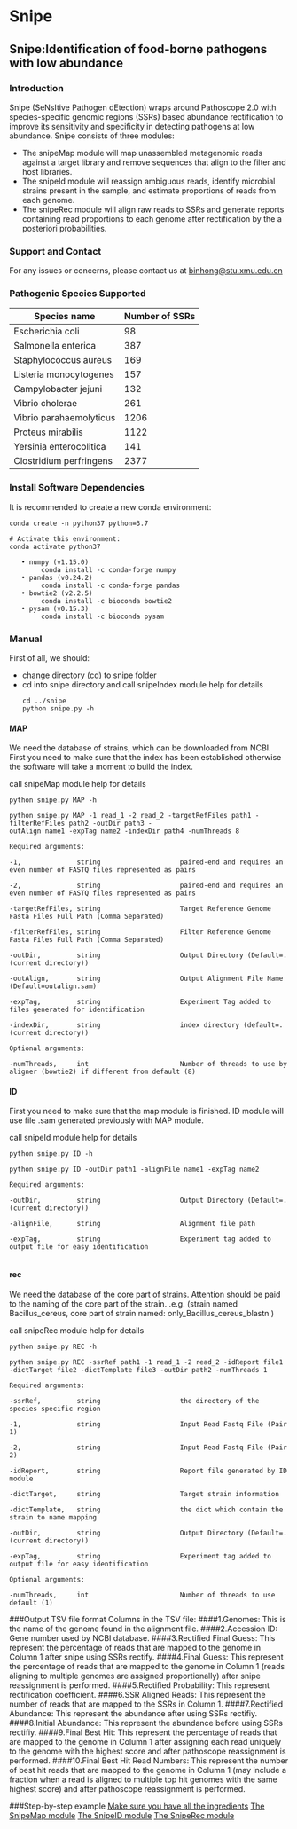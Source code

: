 # Snipe
## Snipe:Identification of food-borne pathogens with low abundance
### Introduction
Snipe (SeNsItive Pathogen dEtection) wraps around Pathoscope 2.0 with species-specific genomic regions (SSRs) based abundance rectification to improve its sensitivity and specificity in detecting pathogens at low abundance. 
Snipe consists of three modules:
- The snipeMap module will map unassembled metagenomic reads against a target library and remove sequences that align to the filter and host libraries. 
- The snipeId module will reassign ambiguous reads, identify microbial strains present in the sample, and estimate proportions of reads from each genome. 
- The snipeRec module will align raw reads to SSRs and generate reports containing read proportions to each genome after rectification by the a posteriori probabilities.

### Support and Contact
For any issues or concerns, please contact us at binhong@stu.xmu.edu.cn
 

### Pathogenic Species Supported
Species name | Number of SSRs
-|-
Escherichia coli | 98
Salmonella enterica | 387
Staphylococcus aureus | 169
Listeria monocytogenes | 157
Campylobacter jejuni | 132
Vibrio cholerae | 261
Vibrio parahaemolyticus | 1206
Proteus mirabilis | 1122
Yersinia enterocolitica | 141
Clostridium perfringens | 2377

### Install Software Dependencies
It is recommended to create a new conda environment:
```
conda create -n python37 python=3.7

# Activate this environment:
conda activate python37
```
       • numpy (v1.15.0)
            conda install -c conda-forge numpy
       • pandas (v0.24.2)
            conda install -c conda-forge pandas
       • bowtie2 (v2.2.5)
            conda install -c bioconda bowtie2
       • pysam (v0.15.3)
            conda install -c bioconda pysam 
            

### Manual
First of all, we should:
- change directory (cd) to snipe folder
- cd into snipe directory and call snipeIndex module help for details
  ```
  cd ../snipe
  python snipe.py -h
  ```
#### MAP
We need the database of strains, which can be downloaded from NCBI. First you need to make sure that the index has been established otherwise the software will take a moment to build the index.

call snipeMap module help for details
```
python snipe.py MAP -h

python snipe.py MAP -1 read_1 -2 read_2 -targetRefFiles path1 -filterRefFiles path2 -outDir path3 -
outAlign name1 -expTag name2 -indexDir path4 -numThreads 8

Required arguments:

-1,              string                    paired-end and requires an even number of FASTQ files represented as pairs

-2,              string                    paired-end and requires an even number of FASTQ files represented as pairs

-targetRefFiles, string                    Target Reference Genome Fasta Files Full Path (Comma Separated)

-filterRefFiles, string                    Filter Reference Genome Fasta Files Full Path (Comma Separated)

-outDir,         string                    Output Directory (Default=. (current directory))

-outAlign,       string                    Output Alignment File Name (Default=outalign.sam)

-expTag,         string                    Experiment Tag added to files generated for identification

-indexDir,       string                    index directory (default=. (current directory))

Optional arguments:

-numThreads,     int                       Number of threads to use by aligner (bowtie2) if different from default (8)
```
#### ID
First you need to make sure that the map module is finished. ID module will use file .sam generated previously with MAP module.

call snipeId module help for details

```
python snipe.py ID -h

python snipe.py ID -outDir path1 -alignFile name1 -expTag name2

Required arguments:

-outDir,         string                    Output Directory (Default=. (current directory))

-alignFile,      string                    Alignment file path

-expTag,         string                    Experiment tag added to output file for easy identification


```
#### rec
We need the database of the core part of strains. Attention should be paid to the naming of the core part of the strain.
.e.g. (strain named Bacillus_cereus, core part of strain named: only_Bacillus_cereus_blastn ) 

call snipeRec module help for details

```
python snipe.py REC -h

python snipe.py REC -ssrRef path1 -1 read_1 -2 read_2 -idReport file1 -dictTarget file2 -dictTemplate file3 -outDir path2 -numThreads 1

Required arguments:

-ssrRef,         string                    the directory of the species specific region

-1,              string                    Input Read Fastq File (Pair 1)

-2,              string                    Input Read Fastq File (Pair 2)

-idReport,       string                    Report file generated by ID module

-dictTarget,     string                    Target strain information

-dictTemplate,   string                    the dict which contain the strain to name mapping

-outDir,         string                    Output Directory (Default=.(current directory))

-expTag,         string                    Experiment tag added to output file for easy identification

Optional arguments:

-numThreads,     int                       Number of threads to use default (1)

```

###Output TSV file format
Columns in the TSV file:
####1.Genomes:
This is the name of the genome found in the alignment file.
####2.Accession ID:
Gene number used by NCBI database.
####3.Rectified Final Guess:
This represent the percentage of reads that are mapped to the genome in Column 1 after snipe using SSRs rectify.
####4.Final Guess:
This represent the percentage of reads that are mapped to the genome in Column 1 (reads aligning to multiple genomes are assigned proportionally) after snipe reassignment is performed.
####5.Rectified Probability:
This represent rectification coefficient.
####6.SSR Aligned Reads:
This represent the number of reads that are mapped to the SSRs in Column 1.
####7.Rectified Abundance:
This represent the abundance after using SSRs rectifiy.
####8.Initial Abundance:
This represent the abundance before using SSRs rectifiy.
####9.Final Best Hit:
This represent the percentage of reads that are mapped to the genome in Column 1 after assigning each read uniquely to the genome with the highest score and after pathoscope reassignment is performed.
####10.Final Best Hit Read Numbers:
This represent the number of best hit reads that are mapped to the genome in Column 1 (may include a fraction when a read is aligned to multiple top hit genomes with the same highest score) and after pathoscope reassignment is performed.


###Step-by-step example
[Make sure you have all the ingredients](example/Ingredients.md)
[The SnipeMap module](example/SnipeMap.md)
[The SnipeID module](example/SnipeID.md)
[The SnipeRec module](example/SnipeRec.md)
